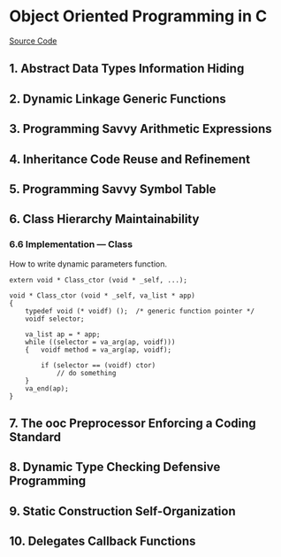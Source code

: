 # Object Oriented Programming in C
[Source Code](https://github.com/shichao-an/ooc.git)

## 1. Abstract Data Types Information Hiding
## 2. Dynamic Linkage Generic Functions
## 3. Programming Savvy Arithmetic Expressions
## 4. Inheritance Code Reuse and Refinement
## 5. Programming Savvy Symbol Table

## 6. Class Hierarchy Maintainability
### 6.6 Implementation — Class
How to write dynamic parameters function.
~~~~
extern void * Class_ctor (void * _self, ...);

void * Class_ctor (void * _self, va_list * app)
{
    typedef void (* voidf) ();  /* generic function pointer */
    voidf selector;

    va_list ap = * app;
    while ((selector = va_arg(ap, voidf)))
    {   voidf method = va_arg(ap, voidf);

        if (selector == (voidf) ctor)
            // do something
    }
    va_end(ap);
}
~~~~

## 7. The ooc Preprocessor Enforcing a Coding Standard
## 8. Dynamic Type Checking Defensive Programming
## 9. Static Construction Self-Organization
## 10. Delegates Callback Functions